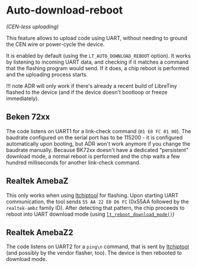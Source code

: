# Auto-download-reboot

*(CEN-less uploading)*

This feature allows to upload code using UART, without needing to ground the CEN wire or power-cycle the device.

It is enabled by default (using the `LT_AUTO_DOWNLOAD_REBOOT` option). It works by listening to incoming UART data, and checking if it matches a command that the flashing program would send. If it does, a chip reboot is performed and the uploading process starts.

!!! note
	ADR will only work if there's already a recent build of LibreTiny flashed to the device (and if the device doesn't bootloop or freeze immediately).

## Beken 72xx

The code listens on UART1 for a link-check command (`01 E0 FC 01 00`). The baudrate configured on the serial port has to be 115200 - it is configured automatically upon booting, but ADR won't work anymore if you change the baudrate manually. Because BK72xx doesn't have a dedicated "persistent" download mode, a normal reboot is performed and the chip waits a few hundred milliseconds for another link-check command.

## Realtek AmebaZ

This only works when using [ltchiptool](ltchiptool.md) for flashing. Upon starting UART communication, the tool sends `55 AA 22 E0 D6 FC` (0x55AA followed by the `realtek-ambz` family ID). After detecting that pattern, the chip proceeds to reboot into UART download mode (using [`lt_reboot_download_mode()`](../../../ltapi/lt__device_8h.md))

## Realtek AmebaZ2

The code listens on UART2 for a `ping\n` command, that is sent by [ltchiptool](ltchiptool.md) (and possibly by the vendor flasher, too). The device is then rebooted to download mode.
